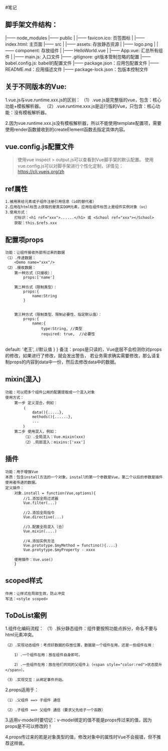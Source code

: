 #笔记

## 脚手架文件结构：
|—— node_modules
|—— public
|   |—— favicon.ico: 页签图标
|   |—— index.html: 主页面
|—— src
|   |—— assets: 存放静态资源
|       |—— logo.png
|   |—— component: 存放组件
|       |—— HelloWorld.vue
|   |—— App.vue: 汇总所有组件
|   |—— main.js: 入口文件
|—— .gitignore: git版本管制忽略的配置
|—— babel.config.js: babel的配置文件
|—— package.json：应用包配置文件
|—— README.md：应用描述文件
|—— package-lock.json：包版本控制文件

## 关于不同版本的Vue:
1.vue.js与vue.runtime.xxx.js的区别：
（1）.vue.js是完整版的vue，包含：核心功能+模板解析器。
（2）.vue.runtime.xxx.js是运行版的Vue，只包含：核心功能：没有模板解析器。

2.因为vue.runtime.xxx.js没有模板解析器，所以不能使用template配置项，需要使用render函数接收到的createElement函数去指定具体内容。

## vue.config.js配置文件
> 使用vue inspect > output.js可以查看到Vue脚手架的默认配置。
> 使用vue.config.js可以对脚手架进行个性化定制，详情见：https://cli.vuejs.org/zh

## ref属性
    1.被用来给元素或子组件注册引用信息（id的替代者）
    2.应用在html标签上获取的是真实DOM元素，应用在组件标签上是组件实例对象（vc）
    3.使用方式：
        打标识：<h1 ref="xxx">......</h1> 或 <School ref="xxx"></School>
        获取：this.$refs.xxx

## 配置项props
    功能：让组件接收外部传过来的数据
    （1）.传递数据：
        <Demo name="xxx"/>
    （2）.接收数据：
        第一种方式（只接收）：
            props:['name']
    
        第二种方式（限制类型）：
            props:{
                name:String
            }


        第三种方式（限制类型、限制必要性、指定默认值）：
            props:{
                name:{
                    type:String, //类型
                    required: true,  //必要性


​                    
                    default: '老王',  //默认值
                }
            }
    备注：props是只读的，Vue底层不会检测你对props的修改，如果进行了修改，就会发出警告，
        若业务需求确实需要修改，那么请复制props的内容到data中一份，然后去修改data中的数据。


## mixin(混入)
    功能：可以把多个组件公用的配置提取成一个混入对象
    使用方式：
        第一步 定义混合，例如：
            ｛
                data(){.....},
                methods(){......},
                ...
            ｝
        第二步 使用混入，例如：
            （1）.全局混入：Vue.mixin(xxx)
            （2）.局部混入：mixins:['xxx']

## 插件
    功能：用于增强Vue
    本质：包含install方法的一个对象，install的第一个参数是Vue，第二个以后的参数是插件使用者传递的数据。
    定义插件：
        对象.install = function(Vue,options){
            //1.添加全局过滤器
            Vue.filter(...)
    
            //2.添加全局指令
            Vue.directive(...)
    
            //3.配置全局混入（合）
            Vue.mixin(....)
    
            //4.添加实例方法
            Vue.prototype.$myMethod = functino(){....}
            Vue.protytype.$myProperty - xxxx
    
        使用插件：Vue.use()
        }

## scoped样式
    作用：让样式在局部生效，防止冲突
    写法：<style scoped>

## ToDoList案例
1.组件化编码流程：
    （1）.拆分静态组件：组件要按照功能点拆分，命名不要与html元素冲突。

    （2）.实现动态组件：考虑好数据的存放位置，数据是一个组件在用，还是一些组件在用：
    
        1）.一个组件在用：放在组件自身即可。
    
        2）.一些组件在用：放在他们共同的父组件上（<span style="color:red">状态提升</span>）。
    
    （3）.实现交互：从绑定事件开始。

2.props适用于：

    （1）.父组件 ==> 子组件 通信
    
    （2）.子组件 ==> 父组件 通信（要求父先给子一个函数）

3.适用v-model时要切记：v-model绑定的值不能是props传过来的值，因为props是不可以修改的！

4.props传过来的若是对象类型的值，修改对象中的属性时Vue不会报错，但不推荐这样做。